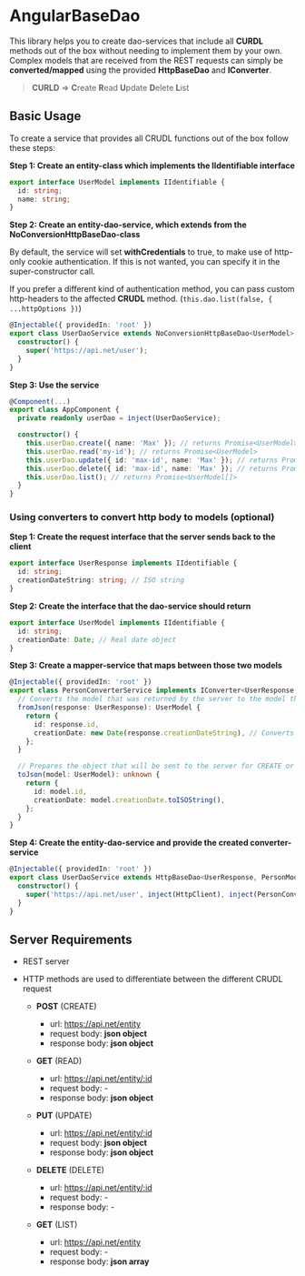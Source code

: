 # AngularBaseDao

This library helps you to create dao-services that include all **CURDL** methods out of the box without needing to implement them by your own.
Complex models that are received from the REST requests can simply be **converted/mapped** using the provided **HttpBaseDao** and **IConverter**.

> **CURLD** => **C**reate **R**ead **U**pdate **D**elete **L**ist

## Basic Usage

To create a service that provides all CRUDL functions out of the box follow these steps:

**Step 1: Create an entity-class which implements the **IIdentifiable** interface**

```ts
export interface UserModel implements IIdentifiable {
  id: string;
  name: string;
}
```

**Step 2: Create an entity-dao-service, which extends from the NoConversionHttpBaseDao-class**

By default, the service will set **withCredentials** to true, to make use of http-only cookie authentication.
If this is not wanted, you can specify it in the super-constructor call.

If you prefer a different kind of authentication method, you can pass custom http-headers to the affected **CRUDL** method. (`this.dao.list(false, { ...httpOptions })`)

```ts
@Injectable({ providedIn: 'root' })
export class UserDaoService extends NoConversionHttpBaseDao<UserModel> {
  constructor() {
    super('https://api.net/user');
  }
}
```

**Step 3: Use the service**

```ts
@Component(...)
export class AppComponent {
  private readonly userDao = inject(UserDaoService);

  constructor() {
    this.userDao.create({ name: 'Max' }); // returns Promise<UserModel>
    this.userDao.read('my-id'); // returns Promise<UserModel>
    this.userDao.update({ id: 'max-id', name: 'Max' }); // returns Promise<UserModel>
    this.userDao.delete({ id: 'max-id', name: 'Max' }); // returns Promise<void>
    this.userDao.list(); // returns Promise<UserModel[]>
  }
}
```

### Using converters to convert http body to models (optional)

**Step 1: Create the request interface that the server sends back to the client**

```ts
export interface UserResponse implements IIdentifiable {
  id: string;
  creationDateString: string; // ISO string
}
```

**Step 2: Create the interface that the dao-service should return**

```ts
export interface UserModel implements IIdentifiable {
  id: string;
  creationDate: Date; // Real date object
}
```

**Step 3: Create a mapper-service that maps between those two models**

```ts
@Injectable({ providedIn: 'root' })
export class PersonConverterService implements IConverter<UserResponse, UserModel> {
  // Converts the model that was returned by the server to the model that should be used in the applciation
  fromJson(response: UserResponse): UserModel {
    return {
      id: response.id,
      creationDate: new Date(response.creationDateString), // Converts the date-string to a date
    };
  }

  // Prepares the object that will be sent to the server for CREATE or UPDATE
  toJson(model: UserModel): unknown {
    return {
      id: model.id,
      creationDate: model.creationDate.toISOString(),
    };
  }
}
```

**Step 4: Create the entity-dao-service and provide the created converter-service**

```ts
@Injectable({ providedIn: 'root' })
export class UserDaoService extends HttpBaseDao<UserResponse, PersonModel> {
  constructor() {
    super('https://api.net/user', inject(HttpClient), inject(PersonConverterService));
  }
}
```

## Server Requirements

- REST server
- HTTP methods are used to differentiate between the different CRUDL request

  - **POST** (CREATE)

    - url: https://api.net/entity
    - request body: **json object**
    - response body: **json object**

  - **GET** (READ)

    - url: https://api.net/entity/:id
    - request body: -
    - response body: **json object**

  - **PUT** (UPDATE)

    - url: https://api.net/entity/:id
    - request body: **json object**
    - response body: **json object**

  - **DELETE** (DELETE)

    - url: https://api.net/entity/:id
    - request body: -
    - response body: -

  - **GET** (LIST)

    - url: https://api.net/entity
    - request body: -
    - response body: **json array**
